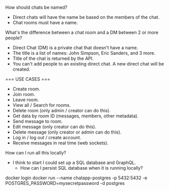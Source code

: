 How should chats be named?
- Direct chats will have the name be based on the members of the chat.
- Chat rooms must have a name.

What's the difference between a chat room and a DM between 2 or more people?
- Direct Chat (DM) is a private chat that doesn't have a name.
- The title is a list of names: John Simpson, Eric Sanders, and 3 more.
- Title of the chat is returned by the API.
- You can't add people to an existing direct chat. A new direct chat will be created.


=== USE CASES ===
- Create room.
- Join room.
- Leave room.
- View all / Search for rooms.
- Delete room (only admin / creator can do this).
- Get data by room ID (messages, members, other metadata).
- Send message to room.
- Edit message (only creator can do this).
- Delete message (only creator or admin can do this).
- Log in / log out / create account.
- Receive messages in real time (web sockets).

How can I run all this locally?
- I think to start I could set up a SQL database and GraphQL.
  - How can I persist SQL database when it is running locally?



docker login
docker run --name chatapp-postgres -p 5432:5432 -e POSTGRES_PASSWORD=mysecretpassword -d postgres
